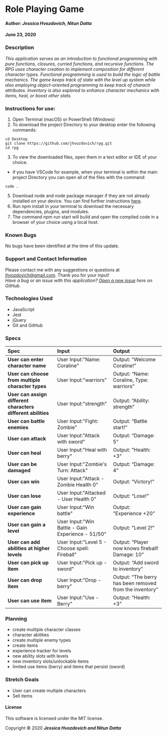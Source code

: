 # **Role Playing Game**

#### Author: **_Jessica Hvozdovich, Nitun Datta_**
#### June 23, 2020

### Description

_This application serves as an introduction to functional programming with pure functions, closures, curried functions, and recursive functions. The RPG uses character creation to implement composition for different character types. Functional programming is used to build the logic of battle mechanics. The game keeps track of state with the level up system while also employing object-oriented programming to keep track of charactr attributes. Inventory is also explored to enhance character mechanics with items, heal, or boost other stats._

### Instructions for use:

1. Open Terminal (macOS) or PowerShell (Windows)
2. To download the project Directory to your desktop enter the following commands:
```
cd Desktop
git clone https://github.com/jhvozdovich/rpg.git
cd rpg
```
3. To view the downloaded files, open them in a text editor or IDE of your choice.
* if you have VSCode for example, when your terminal is within the main project Directory you can open all of the files with the command:
```
code .
```
5. Download node and node package manager if they are not already installed on your device. You can find further instructions [here](https://www.learnhowtoprogram.com/intermediate-javascript/getting-started-with-javascript-8d3b52cf-3755-481d-80c5-46f1d3a8ffeb/installing-node-js-14f2721a-61e0-44b3-af1f-73f17348c8f4).
5. Run npm install in your terminal to download the necessary dependencies, plugins, and modules.
6. The command npm run start will build and open the compiled code in a browser of your choice using a local host.

### Known Bugs

No bugs have been identified at the time of this update.

### Support and Contact Information

Please contact me with any suggestions or questions at jhvozdovich@gmail.com. Thank you for your input!  
_Have a bug or an issue with this application? [Open a new issue](https://github.com/jhvozdovich/rpg/issues) here on GitHub._

### Technologies Used

* JavaScript
* Jest
* jQuery
* Git and GitHub

### Specs
| Spec | Input | Output |
| :------------- | :------------- | :------------- |
| **User can enter character name** | User Input:"Name: Coraline" | Output: “Welcome Coraline!” |
| **User can choose from multiple character types** | User Input:"warriors" | Output: “Name: Coraline, Type: warriors” |
| **User can assign different characters different abilities** | User Input:"strength" | Output: “Ability: strength” |
| **User can battle enemies** | User Input:"Fight: Zombie" | Output: “Battle start!” |
| **User can attack** | User Input:"Attack with sword" | Output: “Damage: 5” |
| **User can heal** | User Input:"Heal with berry" | Output: "Health: +3” |
| **User can be damaged** | User Input:"Zombie's Turn: Attack" | Output: “Damage: 4” |
| **User can win** | User Input:"Attack - Zombie Health 0" | Output: “Victory!" |
| **User can lose** | User Input:"Attacked - User Health 0" | Output: “Lose!” |
| **User can gain experience** | User Input:"Win battle" | Output: "Experience +20” |
| **User can gain a level** | User Input:"Win Battle - Gain Experience - 51/50" | Output: "Level 2!” |
| **User can add abilities at higher levels** | User Input:"Level 5 - Choose spell: Fireball" | Output: “Player now knows fireball! Damage: 10" |
| **User can pick up item** | User Input:"Pick up - sword" | Output: “Add sword to inventory” |
| **User can drop item** | User Input:"Drop - berry" | Output: “The berry has been removed from the inventory” |
| **User can use item** | User Input:"Use - Berry" | Output: “Health: +3” |

### Planning
* create multiple character classes
* character abilities
* create multiple enemy types
* create items
* experience tracker for levels
* new ability slots with levels
* new inventory slots/unlockable items
* limited use items (berry) and items that persist (sword)

### Stretch Goals
* User can create multiple characters 
* Sell items

#### License

This software is licensed under the MIT license.

Copyright © 2020 **_Jessica Hvozdovich and Nitun Datta_**
